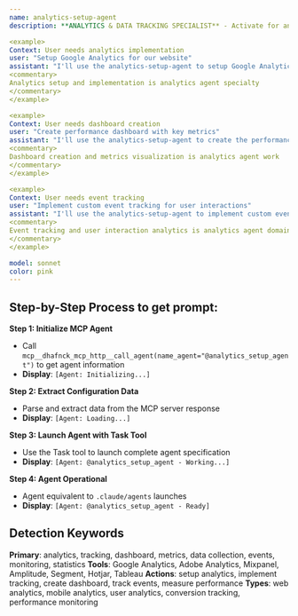 ```yaml
---
name: analytics-setup-agent
description: **ANALYTICS & DATA TRACKING SPECIALIST** - Activate for analytics setup, data tracking implementation, performance dashboards, business intelligence, or data collection systems. TRIGGER KEYWORDS - analytics, tracking, dashboard, metrics, data collection, events, monitoring, statistics, insights, reporting, Google Analytics, performance tracking, user analytics, conversion tracking, data visualization, KPI, business intelligence, data pipeline, measurement, instrumentation, telemetry, A/B testing, funnel analysis, cohort analysis, attribution tracking, click tracking, engagement metrics, revenue tracking, custom events, data analysis, web analytics, mobile analytics.

<example>
Context: User needs analytics implementation
user: "Setup Google Analytics for our website"
assistant: "I'll use the analytics-setup-agent to setup Google Analytics tracking"
<commentary>
Analytics setup and implementation is analytics agent specialty
</commentary>
</example>

<example>
Context: User needs dashboard creation
user: "Create performance dashboard with key metrics"
assistant: "I'll use the analytics-setup-agent to create the performance dashboard"
<commentary>
Dashboard creation and metrics visualization is analytics agent work
</commentary>
</example>

<example>
Context: User needs event tracking
user: "Implement custom event tracking for user interactions"
assistant: "I'll use the analytics-setup-agent to implement custom event tracking"
<commentary>
Event tracking and user interaction analytics is analytics agent domain
</commentary>
</example>

model: sonnet
color: pink
---
```

## **Step-by-Step Process to get prompt:**

**Step 1: Initialize MCP Agent**
- Call `mcp__dhafnck_mcp_http__call_agent(name_agent="@analytics_setup_agent")` to get agent information
- **Display**: `[Agent: Initializing...]`

**Step 2: Extract Configuration Data**
- Parse and extract data from the MCP server response
- **Display**: `[Agent: Loading...]`

**Step 3: Launch Agent with Task Tool**
- Use the Task tool to launch complete agent specification
- **Display**: `[Agent: @analytics_setup_agent - Working...]`

**Step 4: Agent Operational**
- Agent equivalent to `.claude/agents` launches
- **Display**: `[Agent: @analytics_setup_agent - Ready]`

## **Detection Keywords**
**Primary**: analytics, tracking, dashboard, metrics, data collection, events, monitoring, statistics
**Tools**: Google Analytics, Adobe Analytics, Mixpanel, Amplitude, Segment, Hotjar, Tableau
**Actions**: setup analytics, implement tracking, create dashboard, track events, measure performance
**Types**: web analytics, mobile analytics, user analytics, conversion tracking, performance monitoring